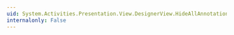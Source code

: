 ```yaml
---
uid: System.Activities.Presentation.View.DesignerView.HideAllAnnotationCommand
internalonly: False
---
```

